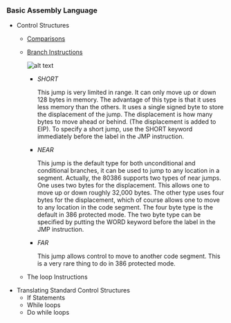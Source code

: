 ### Basic Assembly Language

- Control Structures
  - [Comparisons](cmp)
  - [Branch Instructions](jmp)

    ![alt text](https://i.imgur.com/Gn5OKMi.png?1 "Table from textbook")

    - *SHORT*

        This jump is very limited in range. It can only move up or down 128 bytes in memory. The advantage of this type is that it uses less memory than the others. It uses a single signed byte to store the displacement of the jump. The displacement is how many bytes to move ahead or behind. (The displacement is added to EIP). To specify a short jump, use the SHORT keyword immediately before the label in the JMP instruction.
    - *NEAR*

        This jump is the default type for both unconditional and conditional branches, it can be used to jump to any location in a segment.  Actually, the 80386 supports two types of near jumps. One uses two bytes for the displacement. This allows one to move up or down roughly 32,000 bytes. The other type uses four bytes for the displacement, which of course allows one to move to any location in the code segment. The four byte type is the default in 386 protected mode. The two byte type can be specified by putting the WORD keyword before the label in the JMP instruction.
    - *FAR*

        This jump allows control to move to another code segment. This is a very rare thing to do in 386 protected mode.

  - The loop Instructions
- Translating Standard Control Structures
  - If Statements
  - While loops
  - Do while loops

